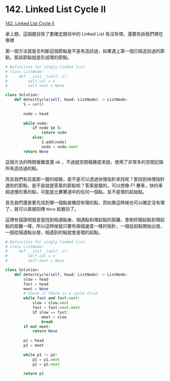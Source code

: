 # 142. Linked List Cycle II

[142. Linked List Cycle II](https://leetcode.com/problems/linked-list-cycle-ii/)

承上題，這個題目除了要確定題目中的 Linked List 有沒有環，還要告訴我們環在哪裡

第一個方法就是去判斷這個節點是不是有造訪過，如果遇上第一個已經造訪過的節點，那該節點就是形成環的節點。

```python
# Definition for singly-linked list.
# class ListNode:
#     def __init__(self, x):
#         self.val = x
#         self.next = None

class Solution:
    def detectCycle(self, head: ListNode) -> ListNode:
        S = set()
        
        node = head
        
        while node:
            if node in S:
                return node
            else:
                S.add(node)
                node = node.next
        return None
```

這個方法的時間複雜度還 ok ，不過就空間複雜度來說，使用了非常多的空間記錄所有造訪過的點。

而且我們有前面那一題的經驗，是不是可以透過快慢指針來找呢？那找到快慢指針遇到的節點，是不是就是答案的節點呢？答案是錯的，可以想像 F1 賽車，快的車超過慢的車的點，可能是比賽賽道中的任何一個點，並不是環的起始點。

首先我們還是要先找到哪一個點是確認有環的點，而如果這時候也可以確定沒有環了，就可以直接回傳 `None` 給題目了。

這裡有個證明就是當找到相遇點後，相遇點和環起點的距離，會剛好跟起點到環起點的距離一樣，所以這時候就只要有兩個速度一樣的指針，一個從起點開始出發，一個從相遇點出發，相遇到的點就會是環的起點。

```python
# Definition for singly-linked list.
# class ListNode:
#     def __init__(self, x):
#         self.val = x
#         self.next = None

class Solution:
    def detectCycle(self, head: ListNode) -> ListNode:
        slow = head
        fast = head
        meet = None
        # Check if there is a cycle first
        while fast and fast.next:
            slow = slow.next
            fast = fast.next.next
            if slow == fast:
                meet = slow
                break
        if not meet:
            return None
        
        p1 = head
        p2 = meet
        
        while p1 != p2:
            p1 = p1.next
            p2 = p2.next
        
        return p1
```

